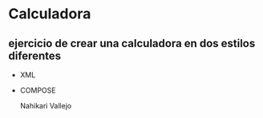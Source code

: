 # Calculadora
## ejercicio de crear una calculadora en dos estilos diferentes
* XML
* COMPOSE

	Nahikari Vallejo
